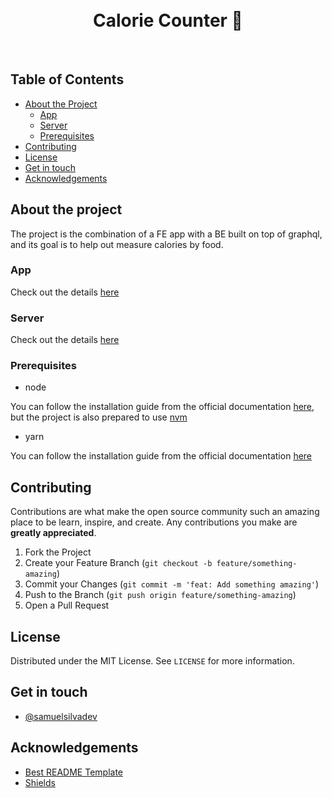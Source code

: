 <br />
<br />

<h1 align="center">Calorie Counter 🍕</h1>
<br />

## Table of Contents

- [About the Project](#about-the-project)
  - [App](#app)
  - [Server](#server)
  - [Prerequisites](#prerequisites)
- [Contributing](#contributing)
- [License](#license)
- [Get in touch](#get-in-touch)
- [Acknowledgements](#acknowledgements)

## About the project

The project is the combination of a FE app with a BE built on top of graphql, and its goal is to help out measure calories by food.

### App

Check out the details [here](https://github.com/samuelsilvadev/calorie-counter-take-1/tree/master/app#calorie-counter-app)

### Server

Check out the details [here](https://github.com/samuelsilvadev/calorie-counter-take-1/tree/master/server#calorie-counter-server)

### Prerequisites

- node

You can follow the installation guide from the official documentation
[here](https://nodejs.org/en/), but the project is also prepared to use [nvm](https://github.com/nvm-sh/nvm)

- yarn

You can follow the installation guide from the official documentation
[here](https://classic.yarnpkg.com/en/docs/install/)

## Contributing

Contributions are what make the open source community such an amazing place to
be learn, inspire, and create. Any contributions you make are **greatly
appreciated**.

1. Fork the Project
2. Create your Feature Branch (`git checkout -b feature/something-amazing`)
3. Commit your Changes (`git commit -m 'feat: Add something amazing'`)
4. Push to the Branch (`git push origin feature/something-amazing`)
5. Open a Pull Request

## License

Distributed under the MIT License. See `LICENSE` for more information.

## Get in touch

- [@samuelsilvadev](https://twitter.com/samuelsilvadev)

## Acknowledgements

- [Best README Template](https://github.com/othneildrew/Best-README-Template)
- [Shields](https://shields.io/)
